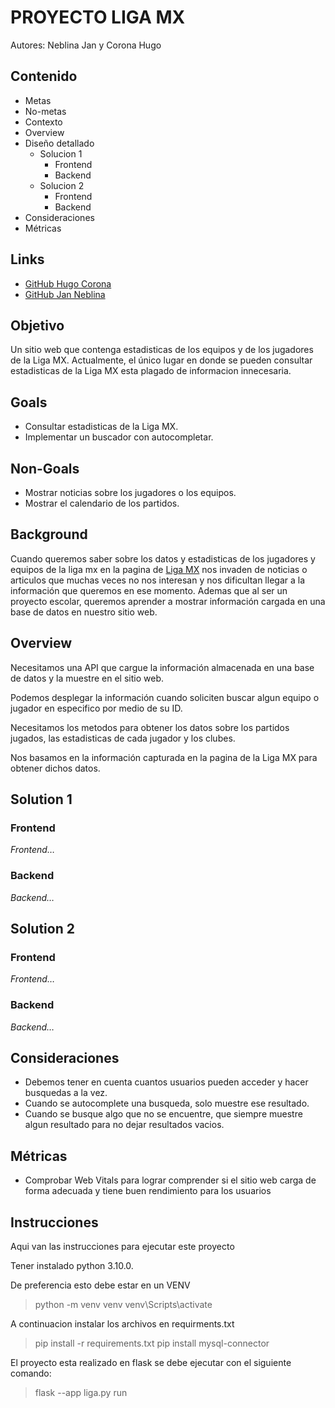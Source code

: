 # PROYECTO LIGA MX

Autores: Neblina Jan y Corona Hugo

## Contenido
- Metas
- No-metas
- Contexto
- Overview
- Diseño detallado
  - Solucion 1
    - Frontend
    - Backend
  - Solucion 2
    - Frontend
    - Backend
- Consideraciones
- Métricas

## Links
- [GitHub Hugo Corona](https://github.com/Hugocrown1)
- [GitHub Jan Neblina](https://github.com/jneblina)

## Objetivo
Un sitio web que contenga estadisticas de los equipos y de los jugadores de la Liga MX.
Actualmente, el único lugar en donde se pueden consultar estadisticas de la Liga MX esta plagado de informacion innecesaria.


## Goals
- Consultar estadisticas de la Liga MX.
- Implementar un buscador con autocompletar.
## Non-Goals
- Mostrar noticias sobre los jugadores o los equipos.
- Mostrar el calendario de los partidos.

## Background
Cuando queremos saber sobre los datos y estadisticas de los jugadores y equipos de la liga mx en la pagina de [Liga MX](https://ligamx.net/cancha/tablas/tablaGeneralClasificacion/sp/8934b8c89a62e0) nos invaden de noticias o articulos que muchas veces no nos interesan y nos dificultan llegar a la información que queremos en ese momento. Ademas que al ser un proyecto escolar, queremos aprender a mostrar información cargada en una base de datos en nuestro sitio web.

## Overview
Necesitamos una API que cargue la información almacenada en una base de datos y la muestre en el sitio web.

Podemos desplegar la información cuando soliciten buscar algun equipo o jugador en especifico por medio de su ID.

Necesitamos los metodos para obtener los datos sobre los partidos jugados, las estadisticas de cada jugador y los clubes.

Nos basamos en la información capturada en la pagina de la Liga MX para obtener dichos datos.


## Solution 1
### Frontend
_Frontend…_
### Backend
_Backend…_

## Solution 2
### Frontend
_Frontend…_
### Backend
_Backend…_

## Consideraciones
- Debemos tener en cuenta cuantos usuarios pueden acceder y hacer busquedas a la vez.
- Cuando se autocomplete una busqueda, solo muestre ese resultado.
- Cuando se busque algo que no se encuentre, que siempre muestre algun resultado para no dejar resultados vacios.

## Métricas
- Comprobar Web Vitals para lograr comprender si el sitio web carga de forma adecuada y tiene buen rendimiento para los usuarios

## Instrucciones

Aqui van las instrucciones para ejecutar este proyecto

Tener instalado python 3.10.0.

De preferencia esto debe estar en un VENV

> python -m venv venv
> venv\Scripts\activate

A continuacion instalar los archivos en requirments.txt

> pip install -r requirements.txt
> pip install mysql-connector

El proyecto esta realizado en flask se debe ejecutar con el siguiente comando:

> flask --app liga.py run